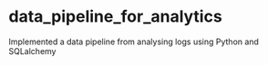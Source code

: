 # data_pipeline_for_analytics
Implemented a data pipeline from analysing logs using Python and SQLalchemy

